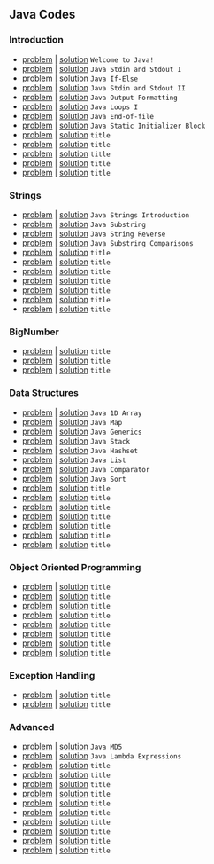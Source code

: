 ## Java Codes
### Introduction
- [problem](https://www.hackerrank.com/challenges/welcome-to-java) | [solution](welcome-to-java.java) `Welcome to Java!`
- [problem](https://www.hackerrank.com/challenges/java-stdin-and-stdout-1) | [solution](java-stdin-and-stdout-1.java) `Java Stdin and Stdout I`
- [problem](https://www.hackerrank.com/challenges/java-if-else) | [solution](java-if-else.java) `Java If-Else`
- [problem](https://www.hackerrank.com/challenges/java-stdin-stdout) | [solution](java-stdin-stdout.java) `Java Stdin and Stdout II`
- [problem](https://www.hackerrank.com/challenges/java-output-formatting) | [solution](java-output-formatting.java) `Java Output Formatting`
- [problem](https://www.hackerrank.com/challenges/java-loops-i) | [solution](java-loops-i.java) `Java Loops I`
- [problem](https://www.hackerrank.com/challenges/java-end-of-file) | [solution](java-end-of-file.java) `Java End-of-file`
- [problem](https://www.hackerrank.com/challenges/java-static-initializer-block) | [solution](java-static-initializer-block.java) `Java Static Initializer Block`
- [problem](link) | [solution](file.java) `title`
- [problem](link) | [solution](file.java) `title`
- [problem](link) | [solution](file.java) `title`
- [problem](link) | [solution](file.java) `title`
- [problem](link) | [solution](file.java) `title`
### Strings
- [problem](https://www.hackerrank.com/challenges/java-strings-introduction) | [solution](java-strings-introduction.java) `Java Strings Introduction`
- [problem](https://www.hackerrank.com/challenges/java-substring) | [solution](java-substring.java) `Java Substring`
- [problem](https://www.hackerrank.com/challenges/java-string-reverse) | [solution](java-string-reverse.java) `Java String Reverse`
- [problem](https://www.hackerrank.com/challenges/java-string-compare) | [solution](java-string-compare.java) `Java Substring Comparisons`
- [problem](link) | [solution](file.java) `title`
- [problem](link) | [solution](file.java) `title`
- [problem](link) | [solution](file.java) `title`
- [problem](link) | [solution](file.java) `title`
- [problem](link) | [solution](file.java) `title`
- [problem](link) | [solution](file.java) `title`
- [problem](link) | [solution](file.java) `title`
### BigNumber
- [problem](link) | [solution](file.java) `title`
- [problem](link) | [solution](file.java) `title`
- [problem](link) | [solution](file.java) `title`
### Data Structures
- [problem](https://www.hackerrank.com/challenges/java-1d-array-introduction) | [solution](java-1d-array-introduction.java) `Java 1D Array`
- [problem](https://www.hackerrank.com/challenges/phone-book) | [solution](phone-book.java) `Java Map`
- [problem](https://www.hackerrank.com/challenges/java-generics) | [solution](java-generics.java) `Java Generics`
- [problem](https://www.hackerrank.com/challenges/java-stack) | [solution](java-stack.java) `Java Stack`
- [problem](https://www.hackerrank.com/challenges/java-hashset) | [solution](java-hashset.java) `Java Hashset`
- [problem](https://www.hackerrank.com/challenges/java-list) | [solution](java-list.java) `Java List`
- [problem](https://www.hackerrank.com/challenges/java-comparator) | [solution](java-comparator.java) `Java Comparator`
- [problem](https://www.hackerrank.com/challenges/java-sort) | [solution](java-sort.java) `Java Sort`
- [problem](link) | [solution](file.java) `title`
- [problem](link) | [solution](file.java) `title`
- [problem](link) | [solution](file.java) `title`
- [problem](link) | [solution](file.java) `title`
- [problem](link) | [solution](file.java) `title`
- [problem](link) | [solution](file.java) `title`
- [problem](link) | [solution](file.java) `title`
### Object Oriented Programming
- [problem](link) | [solution](file.java) `title`
- [problem](link) | [solution](file.java) `title`
- [problem](link) | [solution](file.java) `title`
- [problem](link) | [solution](file.java) `title`
- [problem](link) | [solution](file.java) `title`
- [problem](link) | [solution](file.java) `title`
- [problem](link) | [solution](file.java) `title`
- [problem](link) | [solution](file.java) `title`
### Exception Handling
- [problem](link) | [solution](file.java) `title`
- [problem](link) | [solution](file.java) `title`
### Advanced
- [problem](https://www.hackerrank.com/challenges/java-md5) | [solution](java-md5.java) `Java MD5`
- [problem](https://www.hackerrank.com/challenges/java-lambda-expressions) | [solution](java-lambda-expressions.java) `Java Lambda Expressions`
- [problem](link) | [solution](file.java) `title`
- [problem](link) | [solution](file.java) `title`
- [problem](link) | [solution](file.java) `title`
- [problem](link) | [solution](file.java) `title`
- [problem](link) | [solution](file.java) `title`
- [problem](link) | [solution](file.java) `title`
- [problem](link) | [solution](file.java) `title`
- [problem](link) | [solution](file.java) `title`
- [problem](link) | [solution](file.java) `title`
- [problem](link) | [solution](file.java) `title`